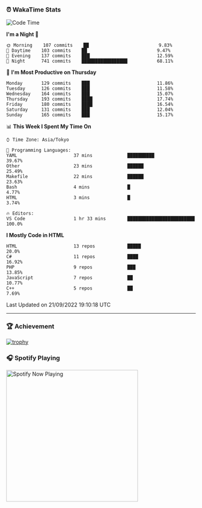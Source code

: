 ### ⏰ WakaTime Stats


<!--START_SECTION:waka-->
![Code Time](http://img.shields.io/badge/Code%20Time-495%20hrs%2030%20mins-blue)

**I'm a Night 🦉** 

```text
🌞 Morning    107 commits    ██                          9.83% 
🌆 Daytime    103 commits    ██                          9.47% 
🌃 Evening    137 commits    ███                         12.59% 
🌙 Night      741 commits    █████████████████           68.11%

```
📅 **I'm Most Productive on Thursday** 

```text
Monday       129 commits    ███                         11.86% 
Tuesday      126 commits    ███                         11.58% 
Wednesday    164 commits    ███                         15.07% 
Thursday     193 commits    ████                        17.74% 
Friday       180 commits    ████                        16.54% 
Saturday     131 commits    ███                         12.04% 
Sunday       165 commits    ███                         15.17%

```


📊 **This Week I Spent My Time On** 

```text
⌚︎ Time Zone: Asia/Tokyo

💬 Programming Languages: 
YAML                     37 mins             ██████████                  39.67% 
Other                    23 mins             ██████                      25.49% 
Makefile                 22 mins             ██████                      23.63% 
Bash                     4 mins              █                           4.77% 
HTML                     3 mins              █                           3.74%

🔥 Editors: 
VS Code                  1 hr 33 mins        █████████████████████████   100.0%

```

**I Mostly Code in HTML** 

```text
HTML                     13 repos            █████                       20.0% 
C#                       11 repos            ████                        16.92% 
PHP                      9 repos             ███                         13.85% 
JavaScript               7 repos             ██                          10.77% 
C++                      5 repos             ██                          7.69%

```



 Last Updated on 21/09/2022 19:10:18 UTC
<!--END_SECTION:waka-->

---

### 🏆 Achievement

[![trophy](https://github-profile-trophy.vercel.app/?username=Slime-hatena&theme=flat&no-bg=true&no-frame=true&column=8)](https://github.com/ryo-ma/github-profile-trophy)

### 🎧 Spotify Playing

[<img src="https://spotify-now-playing-slime-hatena.vercel.app/api/spotify-playing" alt="Spotify Now Playing" width="350" />](https://open.spotify.com/user/slime_hatena)

<!--
**Slime-hatena/Slime-hatena** is a ✨ _special_ ✨ repository because its `README.md` (this file) appears on your GitHub profile.

Here are some ideas to get you started:

- 🔭 I’m currently working on ...
- 🌱 I’m currently learning ...
- 👯 I’m looking to collaborate on ...
- 🤔 I’m looking for help with ...
- 💬 Ask me about ...
- 📫 How to reach me: ...
- 😄 Pronouns: ...
- ⚡ Fun fact: ...
-->
